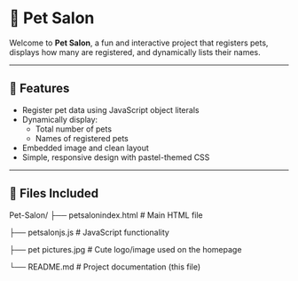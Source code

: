 # 🐾 Pet Salon

Welcome to **Pet Salon**, a fun and interactive project that registers pets, displays how many are registered, and dynamically lists their names.

---

## 🌟 Features

- Register pet data using JavaScript object literals
- Dynamically display:
  - Total number of pets
  - Names of registered pets
- Embedded image and clean layout
- Simple, responsive design with pastel-themed CSS

---

## 📂 Files Included

Pet-Salon/
├── petsalonindex.html # Main HTML file

├── petsalonjs.js # JavaScript functionality

├── pet pictures.jpg # Cute logo/image used on the homepage

└── README.md # Project documentation (this file)
